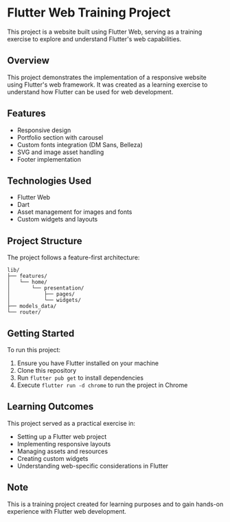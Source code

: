 # Flutter Web Training Project

This project is a website built using Flutter Web, serving as a training exercise to explore and understand Flutter's web capabilities.

## Overview

This project demonstrates the implementation of a responsive website using Flutter's web framework. It was created as a learning exercise to understand how Flutter can be used for web development.

## Features

- Responsive design
- Portfolio section with carousel
- Custom fonts integration (DM Sans, Belleza)
- SVG and image asset handling
- Footer implementation

## Technologies Used

- Flutter Web
- Dart
- Asset management for images and fonts
- Custom widgets and layouts

## Project Structure

The project follows a feature-first architecture:
```
lib/
├── features/
│   └── home/
│       └── presentation/
│           ├── pages/
│           └── widgets/
├── models_data/
└── router/
```

## Getting Started

To run this project:

1. Ensure you have Flutter installed on your machine
2. Clone this repository
3. Run `flutter pub get` to install dependencies
4. Execute `flutter run -d chrome` to run the project in Chrome

## Learning Outcomes

This project served as a practical exercise in:
- Setting up a Flutter web project
- Implementing responsive layouts
- Managing assets and resources
- Creating custom widgets
- Understanding web-specific considerations in Flutter

## Note

This is a training project created for learning purposes and to gain hands-on experience with Flutter web development.
